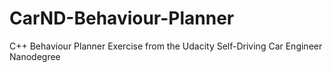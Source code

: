 # CarND-Behaviour-Planner
 C++ Behaviour Planner Exercise from the Udacity Self-Driving Car Engineer Nanodegree
